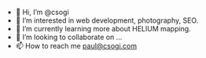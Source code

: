 - 👋 Hi, I’m @csogi
- 👀 I’m interested in web development, photography, SEO.
- 🌱 I’m currently learning more about HELIUM mapping.
- 💞️ I’m looking to collaborate on ...
- 📫 How to reach me paul@csogi.com

<!---
csogi/csogi is a ✨ special ✨ repository because its `README.md` (this file) appears on your GitHub profile.
You can click the Preview link to take a look at your changes.
--->
